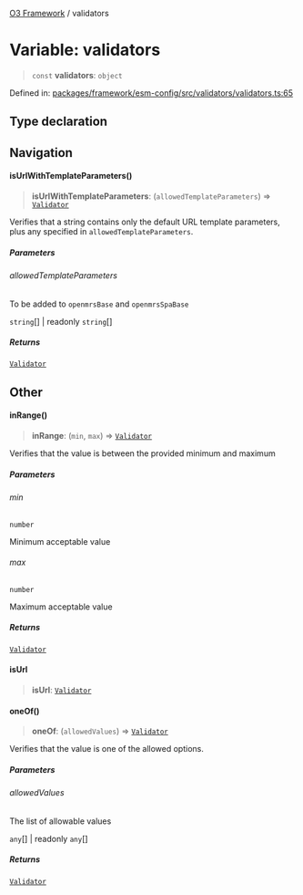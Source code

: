 [O3 Framework](../API.md) / validators

# Variable: validators

> `const` **validators**: `object`

Defined in: [packages/framework/esm-config/src/validators/validators.ts:65](https://github.com/openmrs/openmrs-esm-core/blob/85cde3ce59cd3d29230c98040a3f53525e808725/packages/framework/esm-config/src/validators/validators.ts#L65)

## Type declaration

## Navigation

#### isUrlWithTemplateParameters()

> **isUrlWithTemplateParameters**: (`allowedTemplateParameters`) => [`Validator`](../type-aliases/Validator.md)

Verifies that a string contains only the default URL template
parameters, plus any specified in `allowedTemplateParameters`.

##### Parameters

###### allowedTemplateParameters

To be added to `openmrsBase` and `openmrsSpaBase`

`string`[] | readonly `string`[]

##### Returns

[`Validator`](../type-aliases/Validator.md)

## Other

#### inRange()

> **inRange**: (`min`, `max`) => [`Validator`](../type-aliases/Validator.md)

Verifies that the value is between the provided minimum and maximum

##### Parameters

###### min

`number`

Minimum acceptable value

###### max

`number`

Maximum acceptable value

##### Returns

[`Validator`](../type-aliases/Validator.md)

#### isUrl

> **isUrl**: [`Validator`](../type-aliases/Validator.md)

#### oneOf()

> **oneOf**: (`allowedValues`) => [`Validator`](../type-aliases/Validator.md)

Verifies that the value is one of the allowed options.

##### Parameters

###### allowedValues

The list of allowable values

`any`[] | readonly `any`[]

##### Returns

[`Validator`](../type-aliases/Validator.md)
